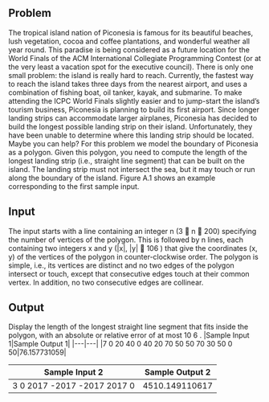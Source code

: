 ## Problem
The tropical island nation of Piconesia is famous for its beautiful beaches, lush vegetation, cocoa and coffee
plantations, and wonderful weather all year round. This paradise is being considered as a future location for
the World Finals of the ACM International Collegiate Programming Contest (or at the very least a vacation
spot for the executive council). There is only one small problem: the island is really hard to reach.
Currently, the fastest way to reach the island takes three days from the nearest airport, and uses a combination
of fishing boat, oil tanker, kayak, and submarine. To make attending the ICPC World Finals slightly easier
and to jump-start the island’s tourism business, Piconesia is planning to build its first airport.
Since longer landing strips can accommodate larger airplanes, Piconesia has decided to build the longest
possible landing strip on their island. Unfortunately, they have been unable to determine where this landing
strip should be located. Maybe you can help?
For this problem we model the boundary of Piconesia as a polygon. Given this polygon, you need to compute
the length of the longest landing strip (i.e., straight line segment) that can be built on the island. The landing
strip must not intersect the sea, but it may touch or run along the boundary of the island. Figure A.1 shows
an example corresponding to the first sample input.

## Input
The input starts with a line containing an integer n (3  n  200) specifying the number of vertices of the
polygon. This is followed by n lines, each containing two integers x and y (|x|, |y|  106 ) that give the
coordinates (x, y) of the vertices of the polygon in counter-clockwise order. The polygon is simple, i.e., its
vertices are distinct and no two edges of the polygon intersect or touch, except that consecutive edges touch
at their common vertex. In addition, no two consecutive edges are collinear.

## Output
Display the length of the longest straight line segment that fits inside the polygon, with an absolute or relative
error of at most 10 6 .
|Sample Input 1|Sample Output 1|
|---|---|
|7 0 20 40 0 40 20 70 50 50 70 30 50 0 50|76.157731059|

|Sample Input 2|Sample Output 2|
|---|---|
|3 0 2017 -2017 -2017 2017 0| 4510.149110617|
